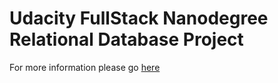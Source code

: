 # Udacity FullStack Nanodegree Relational Database Project

For more information please go [here](blob/master/vagrant)
